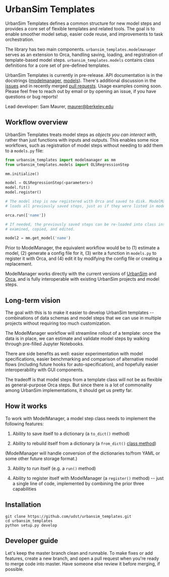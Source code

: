 # UrbanSim Templates

UrbanSim Templates defines a common structure for new model steps and provides a core set of flexible templates and related tools. The goal is to enable smoother model setup, easier code reuse, and improvements to task orchestration. 

The library has two main components. `urbansim_templates.modelmanager` serves as an extension to Orca, handling saving, loading, and registration of template-based model steps. `urbansim_templates.models` contains class definitions for a core set of pre-defined templates.

UrbanSim Templates is currently in pre-release. API documentation is in the docstrings ([modelmanager](https://github.com/UDST/urbansim_templates/blob/master/urbansim_templates/modelmanager.py), [models](https://github.com/UDST/urbansim_templates/tree/master/urbansim_templates/models)). There's additional discussion in the [issues](https://github.com/UDST/urbansim_templates/issues?utf8=✓&q=is%3Aissue) and in recently merged [pull requests](https://github.com/UDST/urbansim_templates/pulls?utf8=✓&q=is%3Apr). Usage examples coming soon. Please feel free to reach out by email or by opening an issue, if you have questions or bug reports!

Lead developer: Sam Maurer, maurer@berkeley.edu


## Workflow overview

UrbanSim Templates treats model steps as _objects you can interact with_, rather than just functions with inputs and outputs. This enables some nice workflows, such as registration of model steps without needing to add them to a `models.py` file:

```py
from urbansim_templates import modelmanager as mm
from urbansim_templates.models import OLSRegressionStep

mm.initialize()

model = OLSRegressionStep(<parameters>)
model.fit()
model.register()

# The model step is now registered with Orca and saved to disk. ModelManager tracks and
# loads all previously saved steps, just as if they were listed in models.py.

orca.run(['name'])

# If needed, the previously saved steps can be re-loaded into class instances that can be 
# examined, copied, and edited.

model2 = mm.get_model('name')
```

Prior to ModelManager, the equivalent workflow would be to (1) estimate a model, (2) generate a config file for it, (3) write a function in `models.py` to register it with Orca, and (4) edit it by modifying the config file or creating a replacement.

ModelManager works directly with the current versions of [UrbanSim](https://github.com/udst/urbansim) and [Orca](https://github.com/udst/orca), and is fully interoperable with existing UrbanSim projects and model steps. 


## Long-term vision

The goal with this is to make it easier to develop UrbanSim templates -- combinations of data schemas and model steps that we can use in multiple projects without requiring too much customization. 

The ModelManager workflow will streamline rollout of a template: once the data is in place, we can estimate and validate model steps by walking through pre-filled Jupyter Notebooks.

There are side benefits as well: easier experimentation with model specifications, easier benchmarking and comparison of alternative model flows (including future hooks for auto-specification), and hopefully easier interoperability with GUI components.

The tradeoff is that model steps from a template class will not be as flexible as general-purpose Orca steps. But since there is a lot of commonality among UrbanSim implementations, it should get us pretty far.


## How it works

To work with ModelManager, a model step class needs to implement the following features:

1. Ability to save itself to a dictionary (a `to_dict()` method)

2. Ability to rebuild itself from a dictionary (a `from_dict()` [class method](http://stackabuse.com/pythons-classmethod-and-staticmethod-explained/))

(ModelManager will handle conversion of the dictionaries to/from YAML or some other future storage format.)

3. Ability to run itself (e.g. a `run()` method)

4. Ability to register itself with ModelManager (a `register()` method) -- just a single line of code, implemented by combining the prior three capabilities


## Installation

```
git clone https://github.com/udst/urbansim_templates.git
cd urbansim_templates
python setup.py develop
```


## Developer guide

Let's keep the master branch clean and runnable. To make fixes or add features, create a new branch, and open a pull request when you're ready to merge code into master. Have someone else review it before merging, if possible.


